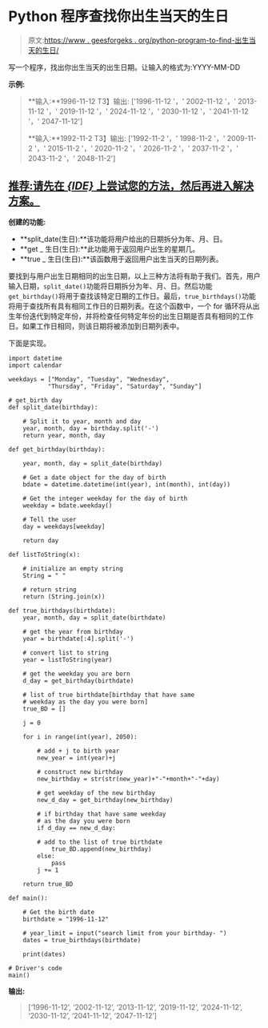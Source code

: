 # Python 程序查找你出生当天的生日

> 原文:[https://www . geesforgeks . org/python-program-to-find-出生当天的生日/](https://www.geeksforgeeks.org/python-program-to-find-birthdate-on-the-same-day-you-were-born/)

写一个程序，找出你出生当天的出生日期。让输入的格式为:YYYY-MM-DD

**示例:**

> **输入:**1996-11-12
> T3】输出: ['1996-11-12 '，' 2002-11-12 '，' 2013-11-12 '，' 2019-11-12 '，' 2024-11-12 '，' 2030-11-12 '，' 2041-11-12 '，' 2047-11-12']
> 
> **输入:**1992-11-2
> T3】输出: ['1992-11-2 '，' 1998-11-2 '，' 2009-11-2 '，' 2015-11-2 '，' 2020-11-2 '，' 2026-11-2 '，' 2037-11-2 '，' 2043-11-2 '，' 2048-11-2']

## [推荐:请先在 ***<u>{IDE}</u>*** 上尝试您的方法，然后再进入解决方案。](https://ide.geeksforgeeks.org/)

**创建的功能:**

*   **split_date(生日):**该功能将用户给出的日期拆分为年、月、日。
*   **get _ 生日(生日):**此功能用于返回用户出生的星期几。
*   **true _ 生日(生日):**该函数用于返回用户出生当天的日期列表。

要找到与用户出生日期相同的出生日期，以上三种方法将有助于我们。首先，用户输入日期，`split_date()`功能将日期拆分为年、月、日。然后功能`get_birthday()`将用于查找该特定日期的工作日。最后，`true_birthdays()`功能将用于查找所有具有相同工作日的日期列表。在这个函数中，一个 for 循环将从出生年份迭代到特定年份，并将检查任何特定年份的出生日期是否具有相同的工作日。如果工作日相同，则该日期将被添加到日期列表中。

下面是实现。

```
import datetime
import calendar

weekdays = ["Monday", "Tuesday", "Wednesday", 
           "Thursday", "Friday", "Saturday", "Sunday"]

# get_birth day
def split_date(birthday):

    # Split it to year, month and day
    year, month, day = birthday.split('-')    
    return year, month, day

def get_birthday(birthday):

    year, month, day = split_date(birthday)

    # Get a date object for the day of birth
    bdate = datetime.datetime(int(year), int(month), int(day))

    # Get the integer weekday for the day of birth
    weekday = bdate.weekday()

    # Tell the user
    day = weekdays[weekday]

    return day   

def listToString(x):

    # initialize an empty string 
    String = " " 

    # return string   
    return (String.join(x))

def true_birthdays(birthdate):
    year, month, day = split_date(birthdate)

    # get the year from birthday
    year = birthdate[:4].split('-')

    # convert list to string   
    year = listToString(year)

    # get the weekday you are born
    d_day = get_birthday(birthdate) 

    # list of true birthdate[birthday that have same 
    # weekday as the day you were born]    
    true_BD = [] 

    j = 0

    for i in range(int(year), 2050):

        # add + j to birth year 
        new_year = int(year)+j 

        # construct new birthday
        new_birthday = str(str(new_year)+"-"+month+"-"+day) 

        # get weekday of the new birthday
        new_d_day = get_birthday(new_birthday)

        # if birthday that have same weekday 
        # as the day you were born
        if d_day == new_d_day: 

        # add to the list of true birthdate
            true_BD.append(new_birthday)
        else:
            pass
        j += 1

    return true_BD

def main():

    # Get the birth date
    birthdate = "1996-11-12"

    # year_limit = input("search limit from your birthday- ")
    dates = true_birthdays(birthdate)  

    print(dates)

# Driver's code
main()
```

**输出:**

> [‘1996-11-12’, ‘2002-11-12’, ‘2013-11-12’, ‘2019-11-12’, ‘2024-11-12’, ‘2030-11-12’, ‘2041-11-12’, ‘2047-11-12’]